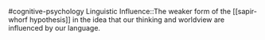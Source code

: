 #cognitive-psychology 
Linguistic Influence::The weaker form of the [[sapir-whorf hypothesis]] in the idea that our thinking and worldview are influenced by our language.
<!--SR:!2024-04-13,4,230-->